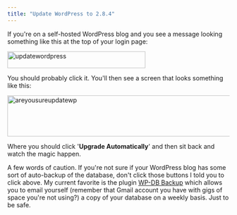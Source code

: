 ```yaml
---
title: "Update WordPress to 2.8.4"
---
```

<p>If you're on a self-hosted WordPress blog and you see a message looking something like this at the top of your login page:</p>
<p><img src="https://chrisenns.com/wp-content/uploads/2009/08/updatewordpress1.png" alt="updatewordpress" title="updatewordpress" width="313" height="38" class="aligncenter size-full wp-image-1747" /></p>
<p>You should probably click it.  You'll then see a screen that looks something like this:</p>
<p><img src="https://chrisenns.com/wp-content/uploads/2009/08/areyousureupdatewp1.png" alt="areyousureupdatewp" title="areyousureupdatewp" width="589" height="93" class="aligncenter size-full wp-image-1748" /></p>
<p>Where you should click '<strong>Upgrade Automatically</strong>' and then sit back and watch the magic happen.</p>
<p>A few words of caution.  If you're not sure if your WordPress blog has some sort of auto-backup of the database, don't click those buttons I told you to click above.  My current favorite is the plugin <a href="http://wordpress.org/extend/plugins/wp-db-backup/">WP-DB Backup</a> which allows you to email yourself (remember that Gmail account you have with gigs of space you're not using?) a copy of your database on a weekly basis.  Just to be safe.</p>
